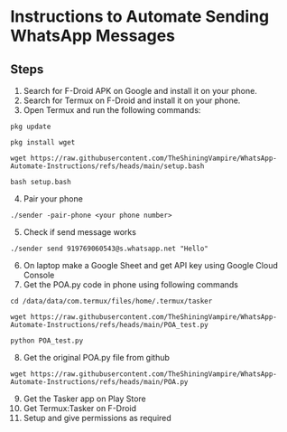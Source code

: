 # Instructions to Automate Sending WhatsApp Messages 

## Steps
1. Search for F-Droid APK on Google and install it on your phone.
2. Search for Termux on F-Droid and install it on your phone.
3. Open Termux and run the following commands:
```
pkg update 
```
```
pkg install wget
```
```
wget https://raw.githubusercontent.com/TheShiningVampire/WhatsApp-Automate-Instructions/refs/heads/main/setup.bash
```
```
bash setup.bash
```
4. Pair your phone
```
./sender -pair-phone <your phone number>
```
5. Check if send message works
```
./sender send 919769060543@s.whatsapp.net "Hello"
```
6. On laptop make a Google Sheet and get API key using Google Cloud Console
7. Get the POA.py code in phone using following commands
```
cd /data/data/com.termux/files/home/.termux/tasker
```
```
wget https://raw.githubusercontent.com/TheShiningVampire/WhatsApp-Automate-Instructions/refs/heads/main/POA_test.py
```
```
python POA_test.py
```
8. Get the original POA.py file from github
```
wget https://raw.githubusercontent.com/TheShiningVampire/WhatsApp-Automate-Instructions/refs/heads/main/POA.py
```
9. Get the Tasker app on Play Store
10. Get Termux:Tasker on F-Droid
11. Setup and give permissions as required



